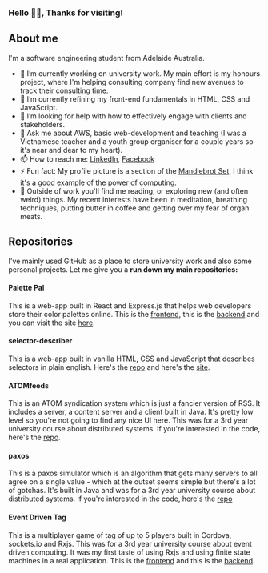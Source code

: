 ### Hello 🙋‍♂️, Thanks for visiting!
## About me
I'm a software engineering student from Adelaide Australia.
- 🔭 I’m currently working on university work. My main effort is my honours project, where I'm helping consulting company find new avenues to track their consulting time.
- 🌱 I’m currently refining my front-end fundamentals in HTML, CSS and JavaScript.
- 🤔 I’m looking for help with how to effectively engage with clients and stakeholders.
- 💬 Ask me about AWS, basic web-development and teaching (I was a Vietnamese teacher and a youth group organiser for a couple years so it's near and dear to my heart).
- 📫 How to reach me: [LinkedIn](https://github.com/REslim30), [Facebook](https://www.facebook.com/huy.do.315/)
- ⚡ Fun fact: My profile picture is a section of the [Mandlebrot Set](https://en.wikipedia.org/wiki/Mandelbrot_set). I think it's a good example of the power of computing.
- 🏡 Outside of work you'll find me reading, or exploring new (and often weird) things. My recent interests have been in meditation, breathing techniques, putting butter in coffee and getting over my fear of organ meats.

## Repositories
I've mainly used GitHub as a place to store university work and also some personal projects. Let me give you a **run down my main repositories:**

#### Palette Pal
This is a web-app built in React and Express.js that helps web developers store their color palettes online. This is the [frontend](https://github.com/REslim30/palette-pal-frontend), this is the [backend](https://github.com/REslim30/palette-pal-backend) and you can visit the site [here](https://palettepal.tech/).

#### selector-describer
This is a web-app built in vanilla HTML, CSS and JavaScript that describes selectors in plain english. Here's the [repo](https://github.com/REslim30/selector-describer) and here's the [site](http://describe-your-selector.netlify.app/).

#### ATOMfeeds
This is an ATOM syndication system which is just a fancier version of RSS. It includes a server, a content server and a client built in Java. It's pretty low level so you're not going to find any nice UI here. This was for a 3rd year university course about distributed systems. If you're interested in the code, here's the [repo](https://github.com/REslim30/ATOMfeeds).

#### paxos
This is a paxos simulator which is an algorithm that gets many servers to all agree on a single value - which at the outset seems simple but there's a lot of gotchas. It's built in Java and was for a 3rd year university course about distributed systems. If you're interested in the code, here's the [repo](https://github.com/REslim30/paxos)

#### Event Driven Tag
This is a multiplayer game of tag of up to 5 players built in Cordova, sockets.io and Rxjs. This was for a 3rd year university course about event driven computing. It was my first taste of using Rxjs and using finite state machines in a real application. This is the [frontend](https://github.com/REslim30/event-driven-tag-frontend) and this is the [backend](https://github.com/REslim30/event-driven-tag-backend).
